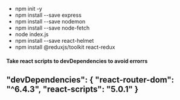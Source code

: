   - npm  init -y
  - npm install --save express
  - npm install --save nodemon
  - npm install --save node-fetch
  - node  index.js
  - npm install --save react-helmet
  - npm install @reduxjs/toolkit react-redux
  #### Take react scripts to devDependencies to avoid errorrs
   "devDependencies": {
    "react-router-dom": "^6.4.3",
    "react-scripts": "5.0.1"
  }
  - 
